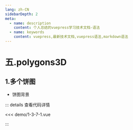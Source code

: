 ```yaml
---
lang: zh-CN
sidebarDepth: 2
meta:
  - name: description
    content: 个人总结的vuepress学习技术文档-语法
  - name: keywords
    content: vuepress,最新技术文档,vuepress语法,markdown语法
---
```


# 五.polygons3D
## 1.多个饼图

- 饼图背景


  <Container url="https://zhoubichuan.com/resume/?type=echarts&name=1-3-7-1.vue" />

::: details 查看代码详情

<<< demo/1-3-7-1.vue

:::